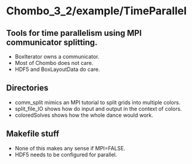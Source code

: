 # Chombo_3_2/example/TimeParallel

## Tools for time parallelism using MPI communicator splitting.
* BoxIterator owns a communicator.
* Most of Chombo does not care.
* HDF5 and BoxLayoutData do care.

## Directories
* comm_split mimics an MPI tutorial to split grids into multiple colors.
* split_file_IO shows how do input and output in the context of colors.
* coloredSolves shows how the whole dance would work.

## Makefile stuff
* None of this makes any sense if MPI=FALSE.
* HDF5 needs to be configured for parallel. 

